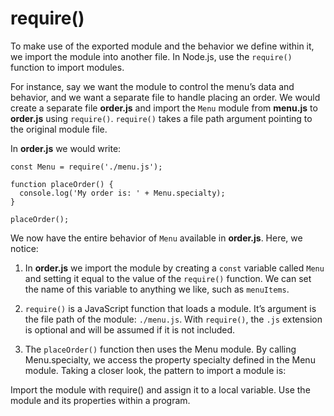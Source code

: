 # require()

To make use of the exported module and the behavior we define within it, we import the module into another file. In Node.js, use the `require()` function to import modules.

For instance, say we want the module to control the menu’s data and behavior, and we want a separate file to handle placing an order. We would create a separate file **order.js** and import the `Menu` module from **menu.js** to **order.js** using `require()`. `require()` takes a file path argument pointing to the original module file.

In **order.js** we would write:

```
const Menu = require('./menu.js');

function placeOrder() {
  console.log('My order is: ' + Menu.specialty);
}

placeOrder();
```

We now have the entire behavior of `Menu` available in **order.js**. Here, we notice:

1. In **order.js** we import the module by creating a `const` variable called `Menu` and setting it equal to the value of the `require()` function. We can set the name of this variable to anything we like, such as `menuItems`.

2. `require()` is a JavaScript function that loads a module. It’s argument is the file path of the module: `./menu.js`. With `require()`, the `.js` extension is optional and will be assumed if it is not included.

3. The `placeOrder()` function then uses the Menu module. By calling Menu.specialty, we access the property specialty defined in the Menu module.
Taking a closer look, the pattern to import a module is:

Import the module with require() and assign it to a local variable.
Use the module and its properties within a program.